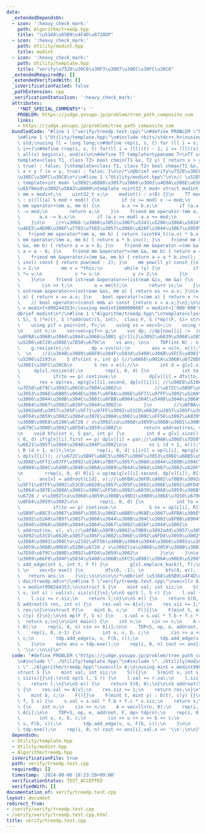 ```yaml
---
data:
  _extendedDependsOn:
  - icon: ':heavy_check_mark:'
    path: Algorithm/treedp.hpp
    title: "\u5168\u65B9\u4F4D\u6728DP"
  - icon: ':heavy_check_mark:'
    path: Utility/modint.hpp
    title: modint
  - icon: ':heavy_check_mark:'
    path: Utility/template.hpp
    title: "verify\u7528\u30C6\u30F3\u30D7\u30EC\u30FC\u30C8"
  _extendedRequiredBy: []
  _extendedVerifiedWith: []
  _isVerificationFailed: false
  _pathExtension: cpp
  _verificationStatusIcon: ':heavy_check_mark:'
  attributes:
    '*NOT_SPECIAL_COMMENTS*': ''
    PROBLEM: https://judge.yosupo.jp/problem/tree_path_composite_sum
    links:
    - https://judge.yosupo.jp/problem/tree_path_composite_sum
  bundledCode: "#line 1 \"verify/treedp.test.cpp\"\n#define PROBLEM \"https://judge.yosupo.jp/problem/tree_path_composite_sum\"\
    \n#line 1 \"Utility/template.hpp\"\n#include <bits/stdc++.h>\nusing namespace\
    \ std;\nusing ll = long long;\n#define rep(i, s, t) for (ll i = s; i < (ll)(t);\
    \ i++)\n#define rrep(i, s, t) for(ll i = (ll)(t) - 1; i >= (ll)(s); i--)\n#define\
    \ all(x) begin(x), end(x)\n\n#define TT template<typename T>\nTT using vec = vector<T>;\n\
    template<class T1, class T2> bool chmin(T1 &x, T2 y) { return x > y ? (x = y,\
    \ true) : false; }\ntemplate<class T1, class T2> bool chmax(T1 &x, T2 y) { return\
    \ x < y ? (x = y, true) : false; }\n\n/*\n@brief verify\u7528\u30C6\u30F3\u30D7\
    \u30EC\u30FC\u30C8\n*/\n#line 1 \"Utility/modint.hpp\"\n\n// \u52D5\u7684mod :\
    \ template<int mod> \u3092\u6D88\u3057\u3066\u3001\u4E0A\u306E\u65B9\u3067\u5909\
    \u6570mod\u3092\u5BA3\u8A00\ntemplate <uint32_t mod> struct modint {\n    using\
    \ mm = modint;\n    uint32_t x;\n    modint() : x(0) {}\n    TT modint(T a = 0)\
    \ : x((ll(a) % mod + mod)) {\n        if (x >= mod) x -= mod;\n    }\n\n    friend\
    \ mm operator+(mm a, mm b) {\n        a.x += b.x;\n        if (a.x >= mod) a.x\
    \ -= mod;\n        return a;\n    }\n    friend mm operator-(mm a, mm b) {\n \
    \       a.x -= b.x;\n        if (a.x >= mod) a.x += mod;\n        return a;\n\
    \    }\n\n    //+\u3068-\u3060\u3051\u3067\u5341\u5206\u306A\u5834\u5408\u3001\
    \u4EE5\u4E0B\u306F\u7701\u7565\u3057\u3066\u826F\u3044\u3067\u3059\u3002\n\n \
    \   friend mm operator*(mm a, mm b) { return (uint64_t)(a.x) * b.x; }\n    friend\
    \ mm operator/(mm a, mm b) { return a * b.inv(); }\n    friend mm &operator+=(mm\
    \ &a, mm b) { return a = a + b; }\n    friend mm &operator-=(mm &a, mm b) { return\
    \ a = a - b; }\n    friend mm &operator*=(mm &a, mm b) { return a = a * b; }\n\
    \    friend mm &operator/=(mm &a, mm b) { return a = a * b.inv(); }\n\n    mm\
    \ inv() const { return pow(mod - 2); }\n    mm pow(ll y) const {\n        mm res\
    \ = 1;\n        mm v = *this;\n        while (y) {\n            if (y & 1) res\
    \ *= v;\n            v *= v;\n            y /= 2;\n        }\n        return res;\n\
    \    }\n\n    friend istream &operator>>(istream &is, mm &a) {\n        ll t;\n\
    \        cin >> t;\n        a = mm(t);\n        return is;\n    }\n\n    friend\
    \ ostream &operator<<(ostream &os, mm a) { return os << a.x; }\n\n    bool operator==(mm\
    \ a) { return x == a.x; }\n    bool operator!=(mm a) { return x != a.x; }\n\n\
    \    // bool operator<(const mm& a) const {return x < a.x;}\n};\n\nusing modint998244353\
    \ = modint<998244353>;\nusing modint1000000007 = modint<1'000'000'007>;\n\n/*\n\
    @brief modint\n*/\n#line 1 \"Algorithm/treedp.hpp\"\ntemplate<class S, S (*op)(S,\
    \ S), S (*e)(), S (*addroot)(S, int),  class F, S (*mp)(F, S)> struct TDP {\n\
    \    using pif = pair<int, F>;\n    using vs = vec<S>;\n    using vvs = vec<vs>;\n\
    \n    int n;\n    vec<vec<pif>> g;\n    vvs dp; //dp[now][i] :=  (now \u2192 g[r][i])\u306E\
    \u8FBA\u306B\u3064\u3044\u3066\u3001 g[r][i]\u3092\u6839\u3068\u3059\u308B\u90E8\
    \u5206\u6728\u306E\u7D50\u679C\n    vs ans; \n\n    TDP(int N) : n(N) {\n    \
    \    g.resize(n);\n        dp = vvs(n);\n        ans = vs(n, e());\n    }\n  \
    \  \n    //1\u304B\u3089\u66F8\u304F\u5834\u5408\u306B\u5FC5\u8981\u306A\u90E8\
    \u5206\u2193\n    S dfs(int v, int p) {//\u666E\u901A\u306B\u6728DP\u3059\u308B\
    \u30D1\u30FC\u30C8\n        S res = e();//\n        int d = g[v].size();\n   \
    \     dp[v].resize(d);\n        rep(i, 0, d) {\n            int to = g[v][i].first;\n\
    \            if(to == p) continue;\n            dp[v][i] = dfs(to, v);\n     \
    \       res = op(res, mp(g[v][i].second, dp[v][i])); //\u90E8\u5206\u6728\u306E\
    \u7D50\u679C\u3092\u96C6\u7D04\u3002\n            //\u672C\u5B9F\u88C5\u3067\u306F\
    \u3053\u306E\u6BB5\u968E\u3067\u8FBA\u306E\u5F71\u97FF\u3092\u52A0\u7B97\u3057\
    \u3066\u3044\u308B\u304C\u3001\u8FBB\u8904\u304C\u5408\u3046\u306A\u3089\u3044\
    \u3064\u3067\u3082\u826F\u3044\u3002\n        }\n        //\u8FBA\u30FB\u9802\u70B9\
    \u3092add\u3057\u305F\u5F71\u97FF\u3092\u53CD\u6620\u3057\u305F\u3082\u306E\u3092\
    \u8FD4\u3059\u3002\u3064\u307E\u308A\u3001\u300C\uFF56\u3092\u6839\u3068\u3059\
    \u308B\u90E8\u5206\u6728 / v\u3092lca\u3068\u3059\u308B\u30D1\u30B9\u306E\u7D50\
    \u679C\u300D\u3092\u8FD4\u3059\u3002\n        return addroot(res, v);\n    }\n\
    \n    void bfs(int v, S par, int p) {\n        int d = g[v].size();\n        rep(i,\
    \ 0, d) if(g[v][i].first == p) dp[v][i] = par;//\u89AA\u306E\u7D50\u679C\u3092\
    \u6E21\u3057\u3066\u304A\u304F\u3002\n\n        vs L (d + 1, e());\n        vs\
    \ R (d + 1, e());\n\n        rep(i, 0, d) L[i+1] = op(L[i], mp(g[v][i].second,\
    \ dp[v][i])); //\u672C\u5B9F\u88C5\u3067\u306F\u3053\u306E\u6BB5\u968E\u3067\u8FBA\
    \u306E\u5F71\u97FF\u3092\u52A0\u7B97\u3057\u3066\u3044\u308B\u304C\u3001\u8FBB\
    \u8904\u304C\u5408\u3046\u306A\u3089\u3044\u3064\u3067\u3082\u826F\u3044\u3002\
    \n        rrep(i, 0, d) R[i] = op(mp(g[v][i].second, dp[v][i]), R[i+1]);\n\n \
    \       ans[v] = addroot(L[d], v);//\u8FBA\u30FB\u9802\u70B9\u3092add\u3057\u305F\
    \u5F71\u97FF\u3092\u53CD\u6620\u3057\u305F\u3082\u306E\u3092\u8FD4\u3059\u3002\
    \u3064\u307E\u308A\u3001\u300C\uFF56\u3092\u6839\u3068\u3059\u308B\u90E8\u5206\
    \u6728 / v\u3092lca\u3068\u3059\u308B\u30D1\u30B9\u306E\u7D50\u679C\u300D\u3092\
    \u8FD4\u3059\u3002\n\n        rep(i, 0, d) {\n            int to = g[v][i].first;\n\
    \            if(to == p) continue;\n            S nx = op(L[i], R[i+1]);//\u672C\
    \u5B9F\u88C5\u3067\u306F\u3053\u306E\u6BB5\u968E\u3067\u8FBA\u306E\u5F71\u97FF\
    \u3092\u52A0\u7B97\u3057\u3066\u3044\u308B\u304C\u3001\u8FBB\u8904\u304C\u5408\
    \u3046\u306A\u3089\u3044\u3064\u3067\u3082\u826F\u3044\u3002\n            bfs(to,\
    \ addroot(nx, v), v);//\u8FBA\u30FB\u9802\u70B9\u3092add\u3057\u305F\u5F71\u97FF\
    \u3092\u53CD\u6620\u3057\u305F\u3082\u306E\u3092\u8FD4\u3059\u3002\u3064\u307E\
    \u308A\u3001\u300Cto\u2192\uFF56\u306B\u3064\u3044\u3066\u3001v\u3092\u6839\u3068\
    \u3059\u308B\u90E8\u5206\u6728 / v\u3092lca\u3068\u3059\u308B\u30D1\u30B9\u306E\
    \u7D50\u679C\u300D\u3092\u8FD4\u3059\u3002\n        }\n\n    }\n\n    //1\u304B\
    \u3089\u66F8\u304F\u5834\u5408\u306B\u5FC5\u8981\u306A\u90E8\u5206\n\n    void\
    \ add_edge(int s, int t, F f) {\n        g[s].emplace_back(t, f);\n    }\n   \
    \ \n    vec<S> exe() {\n        dfs(0, -1); \n        bfs(0, e(), -1);\n     \
    \   return ans;\n    }\n};\n\n\n\n\n/*\n@brief \u5168\u65B9\u4F4D\u6728DP\n@docs\
    \ doc/treedp.md\n*/\n#line 5 \"verify/treedp.test.cpp\"\nvec<ll> A;\n\nusing mint\
    \ = modint998244353;\n\nstruct S {\n    mint val; int siz;\n    S(){}\n    S(mint\
    \ v, int s) : val(v), siz(s){}\n};\n\nS op(S l, S r) {\n    l.val += r.val;\n\
    \    l.siz += r.siz;\n    return l;\n}\n\nS e() {\n    return S(0, 0);\n}\n\n\
    S addroot(S res, int v) {\n    res.val += A[v];\n    res.siz += 1;\n    return\
    \ res;\n}\n\nstruct F{\n    mint b, c;\n    F(){}\n    F(mint t, mint y) : b(t),\
    \ c(y) {}\n};\n\nS mp(F f, S s) {\n    s.val = s.val * f.b + f.c * s.siz;\n  \
    \  return s;\n}\n\nint main() {\n    int n;\n    cin >> n;\n    A = vec<ll>(n,\
    \ 0);\n    rep(i, 0, n) cin >> A[i];\n\n    TDP<S, op, e, addroot, F, mp> tdp(n);\n\
    \    rep(i, 0, n-1) {\n        int u, v, b, c;\n        cin >> u >> v >> b >>\
    \ c;\n        tdp.add_edge(u, v, F(b, c));\n        tdp.add_edge(v, u, F(b, c));\n\
    \    }\n\n    auto ans = tdp.exe();\n    rep(i, 0, n) cout << ans[i].val.x <<\
    \ '\\n';\n\n}\n"
  code: "#define PROBLEM \"https://judge.yosupo.jp/problem/tree_path_composite_sum\"\
    \n#include \"../Utility/template.hpp\"\n#include \"../Utility/modint.hpp\"\n#include\
    \ \"../Algorithm/treedp.hpp\"\nvec<ll> A;\n\nusing mint = modint998244353;\n\n\
    struct S {\n    mint val; int siz;\n    S(){}\n    S(mint v, int s) : val(v),\
    \ siz(s){}\n};\n\nS op(S l, S r) {\n    l.val += r.val;\n    l.siz += r.siz;\n\
    \    return l;\n}\n\nS e() {\n    return S(0, 0);\n}\n\nS addroot(S res, int v)\
    \ {\n    res.val += A[v];\n    res.siz += 1;\n    return res;\n}\n\nstruct F{\n\
    \    mint b, c;\n    F(){}\n    F(mint t, mint y) : b(t), c(y) {}\n};\n\nS mp(F\
    \ f, S s) {\n    s.val = s.val * f.b + f.c * s.siz;\n    return s;\n}\n\nint main()\
    \ {\n    int n;\n    cin >> n;\n    A = vec<ll>(n, 0);\n    rep(i, 0, n) cin >>\
    \ A[i];\n\n    TDP<S, op, e, addroot, F, mp> tdp(n);\n    rep(i, 0, n-1) {\n \
    \       int u, v, b, c;\n        cin >> u >> v >> b >> c;\n        tdp.add_edge(u,\
    \ v, F(b, c));\n        tdp.add_edge(v, u, F(b, c));\n    }\n\n    auto ans =\
    \ tdp.exe();\n    rep(i, 0, n) cout << ans[i].val.x << '\\n';\n\n}"
  dependsOn:
  - Utility/template.hpp
  - Utility/modint.hpp
  - Algorithm/treedp.hpp
  isVerificationFile: true
  path: verify/treedp.test.cpp
  requiredBy: []
  timestamp: '2024-08-06 18:23:20+09:00'
  verificationStatus: TEST_ACCEPTED
  verifiedWith: []
documentation_of: verify/treedp.test.cpp
layout: document
redirect_from:
- /verify/verify/treedp.test.cpp
- /verify/verify/treedp.test.cpp.html
title: verify/treedp.test.cpp
---
```

